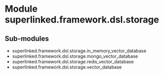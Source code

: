 Module superlinked.framework.dsl.storage
========================================

Sub-modules
-----------
* superlinked.framework.dsl.storage.in_memory_vector_database
* superlinked.framework.dsl.storage.mongo_vector_database
* superlinked.framework.dsl.storage.redis_vector_database
* superlinked.framework.dsl.storage.vector_database